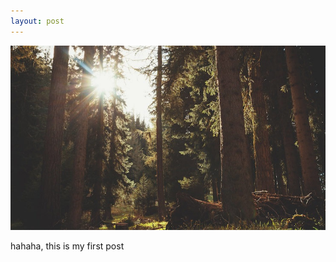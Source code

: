 ```yaml
---
layout: post
---
```

<img src="/images/fulls/02.jpg" class="fit image">

hahaha, this is my first post
